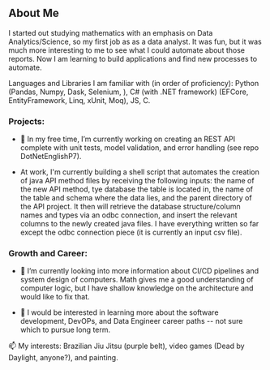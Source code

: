 ## About Me

<!--
**kgsimcic/kgsimcic** is a ✨ _special_ ✨ repository because its `README.md` (this file) appears on your GitHub profile.

- 🤔 I’m looking for help with 
-->

I started out studying mathematics with an emphasis on Data Analytics/Science, so my first job as as a data analyst. It was fun, but it was much more interesting to me to see what I could automate about those reports. Now I am learning to build applications and find new processes to automate.

Languages and Libraries I am familiar with (in order of proficiency): Python (Pandas, Numpy, Dask, Selenium, ), C# (with .NET framework) (EFCore, EntityFramework, Linq, xUnit, Moq), JS, C.

### Projects:
- 🔭 In my free time, I’m currently working on creating an REST API complete with unit tests, model validation, and error handling (see repo DotNetEnglishP7). 

- At work, I'm currently building a shell script that automates the creation of java API method files by receiving the following inputs: the name of the new API method, tye database the table is located in, the name of the table and schema where the data lies, and the parent directory of the API project. 
It then will retrieve the database structure/column names and types via an odbc connection, and insert the relevant columns to the newly created java files. I have everything written so far except the odbc connection piece (it is currently an input csv file).

### Growth and Career:
- 🌱 I’m currently looking into more information about CI/CD pipelines and system design of computers. Math gives me a good understanding of computer logic, but I have shallow knowledge on the architecture and would like to fix that.

- 👯 I would be interested in learning more about the software development, DevOPs, and Data Engineer career paths -- not sure which to pursue long term.

📫 My interests: Brazilian Jiu Jitsu (purple belt), video games (Dead by Daylight, anyone?), and painting.
